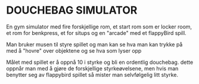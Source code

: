 # DOUCHEBAG SIMULATOR
En gym simulator med fire forskjellige rom, et start rom som er locker room, et rom for benkpress, et for situps og en "arcade"
med et flappyBird spill.

Man bruker musen til styre spillet og man kan se hva man kan trykke på med å "hovre" over objektene og se hva som lyser opp

Målet med spillet er å oppnå 10 i styrke og bli en ordentlig douchebag. dette oppnår man med å gjøre de forskjellige styrkeøvelsene,
men hvis man benytter seg av flappybird spillet så mister man selvfølgelig litt styrke. 
